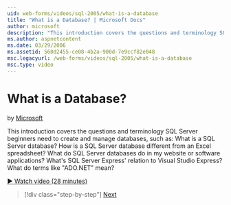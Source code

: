```yaml
---
uid: web-forms/videos/sql-2005/what-is-a-database
title: "What is a Database? | Microsoft Docs"
author: microsoft
description: "This introduction covers the questions and terminology SQL Server beginners need to create and manage databases, such as: What is a SQL Server database? How..."
ms.author: aspnetcontent
ms.date: 03/29/2006
ms.assetid: 560d2455-ce08-4b2a-900d-7e9ccf82e048
msc.legacyurl: /web-forms/videos/sql-2005/what-is-a-database
msc.type: video
---
```

What is a Database?
====================
by [Microsoft](https://github.com/microsoft)

This introduction covers the questions and terminology SQL Server beginners need to create and manage databases, such as: What is a SQL Server database? How is a SQL Server database different from an Excel spreadsheet? What do SQL Server databases do in my website or software applications? What's SQL Server Express' relation to Visual Studio Express? What do terms like "ADO.NET" mean?

[&#9654; Watch video (28 minutes)](https://channel9.msdn.com/Blogs/ASP-NET-Site-Videos/what-is-a-database)

> [!div class="step-by-step"]
> [Next](understanding-database-tables-and-records.md)
